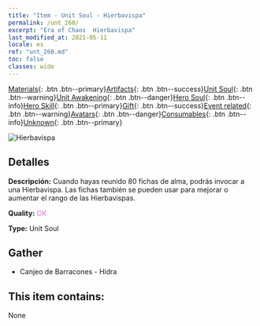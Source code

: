 ```yaml
---
title: "Item - Unit Soul - Hierbavispa"
permalink: /unt_260/
excerpt: "Era of Chaos  Hierbavispa"
last_modified_at: 2021-05-11
locale: es
ref: "unt_260.md"
toc: false
classes: wide
---
```

 [Materials](/ItemsES/){: .btn .btn--primary}[Artifacts](/ItemsES/Artifacts/){: .btn .btn--success}[Unit Soul](/ItemsES/UnitSoul/){: .btn .btn--warning}[Unit Awakening](/ItemsES/UnitAwakening/){: .btn .btn--danger}[Hero Soul](/ItemsES/HeroSoul/){: .btn .btn--info}[Hero Skill](/ItemsES/HeroSkill/){: .btn .btn--primary}[Gift](/ItemsES/Gift/){: .btn .btn--success}[Event related](/ItemsES/Events/){: .btn .btn--warning}[Avatars](/ItemsES/Avatars/){: .btn .btn--danger}[Consumables](/ItemsES/Consumables/){: .btn .btn--info}[Unknown](/ItemsES/Unknown/){: .btn .btn--primary}

 ![Hierbavispa](/images/u/ti_dufengcao.jpg)

## Detalles
 **Descripción:** Cuando hayas reunido 80 fichas de alma, podrás invocar a una Hierbavispa. Las fichas también se pueden usar para mejorar o aumentar el rango de las Hierbavispas.

 **Quality:** <span style="color: #DA70D6">OK</span>

 **Type:** Unit Soul

## Gather

*    Canjeo de Barracones - Hidra 

## This item contains:

  None

